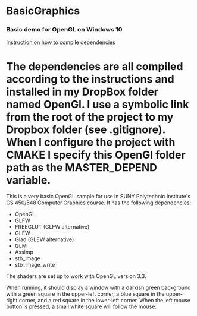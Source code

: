 # BasicGraphics
### Basic demo for OpenGL on Windows 10


[Instruction on how to compile dependencies](https://web.cs.sunyit.edu//~realemj/guides/installGraphics.html)


The dependencies are all compiled according to the instructions and installed in my DropBox folder named OpenGl.
I use a symbolic link from the root of the project to my Dropbox folder (see .gitignore). When I configure the 
project with CMAKE I specify this OpenGl folder path as the MASTER_DEPEND variable.
=============

This is a very basic OpenGL sample for use in SUNY Polytechnic Institute's CS 450/548 Computer Graphics course.  It has the following dependencies:

- OpenGL
- GLFW
- FREEGLUT (GLFW alternative)
- GLEW 
- Glad (GLEW alternative)
- GLM
- Assimp
- stb_image
- stb_image_write



The shaders are set up to work with OpenGL version 3.3.

When running, it should display a window with a darkish green background with a green square in the upper-left corner,
a blue square in the upper-right corner, and a red square in the lower-left corner.  When the left mouse button is pressed, a small white square will follow the mouse.

